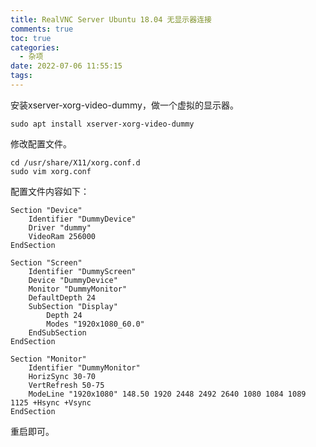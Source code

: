```yaml
---
title: RealVNC Server Ubuntu 18.04 无显示器连接
comments: true
toc: true
categories:
  - 杂项
date: 2022-07-06 11:55:15
tags:
---
```


  安装xserver-xorg-video-dummy，做一个虚拟的显示器。

```shell
sudo apt install xserver-xorg-video-dummy
```
  
  修改配置文件。

```shell
cd /usr/share/X11/xorg.conf.d
sudo vim xorg.conf
```

配置文件内容如下：
```shell
Section "Device"
    Identifier "DummyDevice"
    Driver "dummy"
    VideoRam 256000
EndSection
 
Section "Screen"
    Identifier "DummyScreen"
    Device "DummyDevice"
    Monitor "DummyMonitor"
    DefaultDepth 24
    SubSection "Display"
        Depth 24
        Modes "1920x1080_60.0"
    EndSubSection
EndSection
 
Section "Monitor"
    Identifier "DummyMonitor"
    HorizSync 30-70
    VertRefresh 50-75
    ModeLine "1920x1080" 148.50 1920 2448 2492 2640 1080 1084 1089 1125 +Hsync +Vsync
EndSection
```
重启即可。